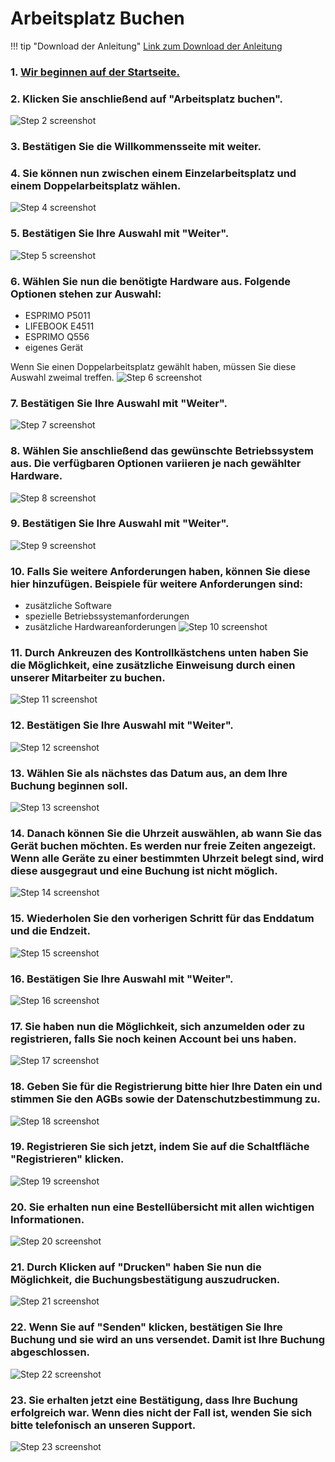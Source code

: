 # Arbeitsplatz Buchen

!!! tip "Download der Anleitung"
      [Link zum Download der Anleitung](../../../../assets/Support-Anleitungen/Arbeitsplatzbuchung.pdf)


### 1. [Wir beginnen auf der Startseite.](https://next-js-office-sharing-derech1e.vercel.app/)


### 2. Klicken Sie anschließend auf "Arbeitsplatz buchen".
![Step 2 screenshot](https://images.tango.us/workflows/27080c18-fdb7-4941-8064-582a5742d7cd/steps/a2a7bbc9-a168-456c-ad82-290395e94d73/8fbdc881-5fbe-44ec-af5f-1d5deebf310a.png?crop=focalpoint&fit=crop&fp-x=0.1799&fp-y=0.3825&fp-z=2.4211&w=1200&blend-align=bottom&blend-mode=normal&blend-x=800)


### 3. Bestätigen Sie die Willkommensseite mit weiter.


### 4. Sie können nun zwischen einem Einzelarbeitsplatz und einem Doppelarbeitsplatz wählen.
![Step 4 screenshot](https://images.tango.us/workflows/27080c18-fdb7-4941-8064-582a5742d7cd/steps/44e87284-65b9-4075-aac5-dd65c7a536e1/2e3695d9-0efa-42ff-af76-156c47237a63.png?crop=focalpoint&fit=crop&fp-x=0.5000&fp-y=0.5000&w=1200&blend-align=bottom&blend-mode=normal&blend-x=800)


### 5. Bestätigen Sie Ihre Auswahl mit "Weiter".
![Step 5 screenshot](https://images.tango.us/workflows/27080c18-fdb7-4941-8064-582a5742d7cd/steps/d21e101f-e9bb-42f3-91cc-a0e06ad17f0c/c280cb06-7531-4f1b-8948-866189d1ca2d.png?crop=focalpoint&fit=crop&fp-x=0.5000&fp-y=0.5000&w=1200&blend-align=bottom&blend-mode=normal&blend-x=800)


### 6. Wählen Sie nun die benötigte Hardware aus. Folgende Optionen stehen zur Auswahl:

-   ESPRIMO P5011
-   LIFEBOOK E4511
-   ESPRIMO Q556
-   eigenes Gerät

Wenn Sie einen Doppelarbeitsplatz gewählt haben, müssen Sie diese Auswahl zweimal treffen.
![Step 6 screenshot](https://images.tango.us/workflows/27080c18-fdb7-4941-8064-582a5742d7cd/steps/94116209-2be3-46c6-8998-11483f4cdedd/908c8719-77a6-434e-b08a-360138b1ff53.png?crop=focalpoint&fit=crop&fp-x=0.4421&fp-y=0.2733&fp-z=2.1828&w=1200&blend-align=bottom&blend-mode=normal&blend-x=800)


### 7. Bestätigen Sie Ihre Auswahl mit "Weiter".
![Step 7 screenshot](https://images.tango.us/workflows/27080c18-fdb7-4941-8064-582a5742d7cd/steps/bf5d5d24-583e-4f37-85e0-bfcfa0e1d8ed/f80e71b9-6aa9-4cce-89a7-4e46721c0120.png?crop=focalpoint&fit=crop&fp-x=0.5000&fp-y=0.5000&w=1200&blend-align=bottom&blend-mode=normal&blend-x=800)


### 8. Wählen Sie anschließend das gewünschte Betriebssystem aus. Die verfügbaren Optionen variieren je nach gewählter Hardware.
![Step 8 screenshot](https://images.tango.us/workflows/27080c18-fdb7-4941-8064-582a5742d7cd/steps/ec76aa9a-bb34-4a07-8ddc-3f1f1193965f/68c359d4-13b7-4c9a-9548-3bada82f1ccd.png?crop=focalpoint&fit=crop&fp-x=0.3450&fp-y=0.2959&fp-z=2.1828&w=1200&blend-align=bottom&blend-mode=normal&blend-x=800)


### 9. Bestätigen Sie Ihre Auswahl mit "Weiter".
![Step 9 screenshot](https://images.tango.us/workflows/27080c18-fdb7-4941-8064-582a5742d7cd/steps/b5ead0fe-f1da-4797-a52c-3557964e62ed/2e621615-1493-482f-8bd1-918e860fc18f.png?crop=focalpoint&fit=crop&fp-x=0.5000&fp-y=0.5000&w=1200&blend-align=bottom&blend-mode=normal&blend-x=800)


### 10. Falls Sie weitere Anforderungen haben, können Sie diese hier hinzufügen. Beispiele für weitere Anforderungen sind:
-  zusätzliche Software
-  spezielle Betriebssystemanforderungen
-  zusätzliche Hardwareanforderungen
   ![Step 10 screenshot](https://images.tango.us/workflows/27080c18-fdb7-4941-8064-582a5742d7cd/steps/8face1cc-032e-4528-9985-fac9e4389a30/51665090-ebe9-467e-8986-9623e5c06906.png?crop=focalpoint&fit=crop&fp-x=0.5000&fp-y=0.5000&w=1200&blend-align=bottom&blend-mode=normal&blend-x=800)


### 11. Durch Ankreuzen des Kontrollkästchens unten haben Sie die Möglichkeit, eine zusätzliche Einweisung durch einen unserer Mitarbeiter zu buchen.
![Step 11 screenshot](https://images.tango.us/workflows/27080c18-fdb7-4941-8064-582a5742d7cd/steps/1a28edea-d3e4-4a55-a734-461ca224be91/8b77a87a-e131-4152-987e-612e1bcf85cb.png?crop=focalpoint&fit=crop&fp-x=0.5000&fp-y=0.5000&w=1200&blend-align=bottom&blend-mode=normal&blend-x=800)


### 12. Bestätigen Sie Ihre Auswahl mit "Weiter".
![Step 12 screenshot](https://images.tango.us/workflows/27080c18-fdb7-4941-8064-582a5742d7cd/steps/6989940f-54ef-4053-9ff4-d6ee9801303d/97cb266e-3100-4f0a-b3fd-065e02d3748f.png?crop=focalpoint&fit=crop&fp-x=0.5000&fp-y=0.5000&w=1200&blend-align=bottom&blend-mode=normal&blend-x=800)


### 13. Wählen Sie als nächstes das Datum aus, an dem Ihre Buchung beginnen soll.
![Step 13 screenshot](https://images.tango.us/workflows/27080c18-fdb7-4941-8064-582a5742d7cd/steps/cb3c5ef4-6e1d-49ed-a33f-fd6d777aecba/57fb324b-77cb-47dc-bc9a-bff9f761c6fd.png?crop=focalpoint&fit=crop&fp-x=0.3825&fp-y=0.1894&fp-z=1.8857&w=1200&blend-align=bottom&blend-mode=normal&blend-x=800)


### 14. Danach können Sie die Uhrzeit auswählen, ab wann Sie das Gerät buchen möchten. Es werden nur freie Zeiten angezeigt. Wenn alle Geräte zu einer bestimmten Uhrzeit belegt sind, wird diese ausgegraut und eine Buchung ist nicht möglich.
![Step 14 screenshot](https://images.tango.us/workflows/27080c18-fdb7-4941-8064-582a5742d7cd/steps/0ab697bb-a776-4b19-858d-8142dac41f0a/06ab1d46-3733-4b3c-8f4e-adf5327f77ab.png?crop=focalpoint&fit=crop&fp-x=0.4332&fp-y=0.4266&fp-z=2.9102&w=1200&blend-align=bottom&blend-mode=normal&blend-x=800)


### 15. Wiederholen Sie den vorherigen Schritt für das Enddatum und die Endzeit.
![Step 15 screenshot](https://images.tango.us/workflows/27080c18-fdb7-4941-8064-582a5742d7cd/steps/c8b139a9-765d-4cb8-9e38-3d08737b13e1/e9fc6cb2-9ba8-4b8e-9d7e-abfab7a65817.png?crop=focalpoint&fit=crop&fp-x=0.6191&fp-y=0.4119&fp-z=2.9616&w=1200&blend-align=bottom&blend-mode=normal&blend-x=800)


### 16. Bestätigen Sie Ihre Auswahl mit "Weiter".
![Step 16 screenshot](https://images.tango.us/workflows/27080c18-fdb7-4941-8064-582a5742d7cd/steps/7e18a1d7-1a40-4509-834a-f89d560751b3/e3dede23-78e3-47d7-8328-5ccd4bf4e22c.png?crop=focalpoint&fit=crop&fp-x=0.5000&fp-y=0.5000&w=1200&blend-align=bottom&blend-mode=normal&blend-x=800)


### 17. Sie haben nun die Möglichkeit, sich anzumelden oder zu registrieren, falls Sie noch keinen Account bei uns haben.
![Step 17 screenshot](https://images.tango.us/workflows/27080c18-fdb7-4941-8064-582a5742d7cd/steps/ebed61ee-7c2e-424c-a3d6-a1667fbd8781/68f4f584-197c-42eb-b523-6081969c4454.png?crop=focalpoint&fit=crop&fp-x=0.5002&fp-y=0.5557&fp-z=1.8692&w=1200&blend-align=bottom&blend-mode=normal&blend-x=800)


### 18. Geben Sie für die Registrierung bitte hier Ihre Daten ein und stimmen Sie den AGBs sowie der Datenschutzbestimmung zu.
![Step 18 screenshot](https://images.tango.us/workflows/27080c18-fdb7-4941-8064-582a5742d7cd/steps/a3e381e0-706a-43c8-9e28-18a57c352d55/2e8573e1-147e-48b8-af77-e8b9727eb099.png?crop=focalpoint&fit=crop&fp-x=0.5000&fp-y=0.5000&w=1200&blend-align=bottom&blend-mode=normal&blend-x=800)


### 19. Registrieren Sie sich jetzt, indem Sie auf die Schaltfläche "Registrieren" klicken.
![Step 19 screenshot](https://images.tango.us/workflows/27080c18-fdb7-4941-8064-582a5742d7cd/steps/62eb153d-2d0e-477c-bfe5-208d6aa65c5f/7c2a6c54-fa66-4dda-990a-ffa6d19e4cfd.png?crop=focalpoint&fit=crop&fp-x=0.5000&fp-y=0.5000&w=1200&blend-align=bottom&blend-mode=normal&blend-x=800)


### 20. Sie erhalten nun eine Bestellübersicht mit allen wichtigen Informationen.
![Step 20 screenshot](https://images.tango.us/workflows/27080c18-fdb7-4941-8064-582a5742d7cd/steps/689f5db7-c7fc-4c86-bc5b-022dda246049/051807d2-db83-4d84-9f57-ec9f6cf79ad0.png?crop=focalpoint&fit=crop&fp-x=0.4962&fp-y=0.5151&fp-z=1.0515&w=1200&blend-align=bottom&blend-mode=normal&blend-x=800)


### 21. Durch Klicken auf "Drucken" haben Sie nun die Möglichkeit, die Buchungsbestätigung auszudrucken.
![Step 21 screenshot](https://images.tango.us/workflows/27080c18-fdb7-4941-8064-582a5742d7cd/steps/813881a3-c0c8-4e00-8df0-91ef865049ec/6a358358-5ebe-4980-a87a-863be86e1e35.png?crop=focalpoint&fit=crop&fp-x=0.5000&fp-y=0.5000&w=1200&blend-align=bottom&blend-mode=normal&blend-x=800)


### 22. Wenn Sie auf "Senden" klicken, bestätigen Sie Ihre Buchung und sie wird an uns versendet. Damit ist Ihre Buchung abgeschlossen.
![Step 22 screenshot](https://images.tango.us/workflows/27080c18-fdb7-4941-8064-582a5742d7cd/steps/e0ed263c-339e-4bb5-8d1d-2959f64796d3/d0b5a39f-7099-457c-8301-affd99d5c00d.png?crop=focalpoint&fit=crop&fp-x=0.5094&fp-y=0.9514&fp-z=2.6663&w=1200&blend-align=bottom&blend-mode=normal&blend-x=800)


### 23. Sie erhalten jetzt eine Bestätigung, dass Ihre Buchung erfolgreich war. Wenn dies nicht der Fall ist, wenden Sie sich bitte telefonisch an unseren Support.
![Step 23 screenshot](https://images.tango.us/workflows/27080c18-fdb7-4941-8064-582a5742d7cd/steps/c9ff7848-283f-4af0-b70e-1159e594a9c4/e6b0969a-80b7-4de1-974f-6879ecd80790.png?crop=focalpoint&fit=crop&fp-x=0.5000&fp-y=0.5000&w=1200&blend-align=bottom&blend-mode=normal&blend-x=800)
